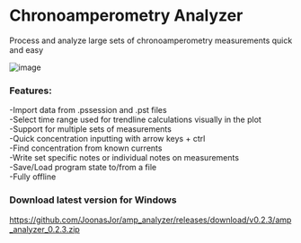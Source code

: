 # Chronoamperometry Analyzer
Process and analyze large sets of chronoamperometry measurements quick and easy

![image](https://github.com/JoonasJor/amp_analyzer/assets/25465514/5a81f3f5-1182-49f0-ac1e-d518f92dac6f)

### Features:  
-Import data from .pssession and .pst files  
-Select time range used for trendline calculations visually in the plot  
-Support for multiple sets of measurements  
-Quick concentration inputting with arrow keys + ctrl  
-Find concentration from known currents  
-Write set specific notes or individual notes on measurements  
-Save/Load program state to/from a file  
-Fully offline 

### Download latest version for Windows  
https://github.com/JoonasJor/amp_analyzer/releases/download/v0.2.3/amp_analyzer_0.2.3.zip

